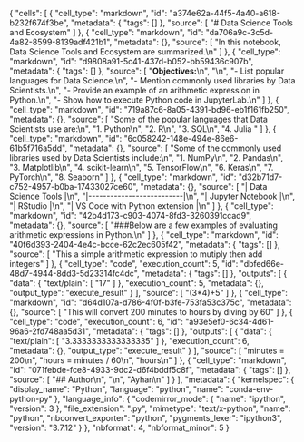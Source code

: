 {
 "cells": [
  {
   "cell_type": "markdown",
   "id": "a374e62a-44f5-4a40-a618-b232f674f3be",
   "metadata": {
    "tags": []
   },
   "source": [
    "# Data Science Tools and Ecosystem"
   ]
  },
  {
   "cell_type": "markdown",
   "id": "da706a9c-3c5d-4a82-8599-8139adf421b1",
   "metadata": {},
   "source": [
    "In this notebook, Data Science Tools and Ecosystem are summarized.\n"
   ]
  },
  {
   "cell_type": "markdown",
   "id": "d9808a91-5c41-437d-b052-bb59436c907b",
   "metadata": {
    "tags": []
   },
   "source": [
    "**Objectives:**\n",
    "\n",
    "- List popular languages for Data Science.\n",
    "- Mention commonly used libraries by Data Scientists.\n",
    "- Provide an example of an arithmetic expression in Python.\n",
    "- Show how to execute Python code in JupyterLab.\n"
   ]
  },
  {
   "cell_type": "markdown",
   "id": "719a87c6-8a05-4391-bd96-eb1f161fb250",
   "metadata": {},
   "source": [
    "Some of the popular languages that Data Scientists use are:\n",
    "1. Python\n",
    "2. R\n",
    "3. SQL\n",
    "4. Julia  "
   ]
  },
  {
   "cell_type": "markdown",
   "id": "6c058242-148e-494e-86e6-61b5f716a5dd",
   "metadata": {},
   "source": [
    "Some of the commonly used libraries used by Data Scientists include:\n",
    "1. NumPy\n",
    "2. Pandas\n",
    "3. Matplotlib\n",
    "4. scikit-learn\n",
    "5. TensorFlow\n",
    "6. Keras\n",
    "7. PyTorch\n",
    "8. Seaborn"
   ]
  },
  {
   "cell_type": "markdown",
   "id": "d32b71d7-c752-4957-b0ba-17433027ce60",
   "metadata": {},
   "source": [
    "| Data Science Tools       |\n",
    "|--------------------------|\n",
    "| Jupyter Notebook         |\n",
    "| RStudio                   |\n",
    "| VS Code with Python extension |\n"
   ]
  },
  {
   "cell_type": "markdown",
   "id": "42b4d173-c903-4074-8fd3-3260391ccad9",
   "metadata": {},
   "source": [
    "###Below are a few examples of evaluating arithmetic expressions in Python.\n"
   ]
  },
  {
   "cell_type": "markdown",
   "id": "40f6d393-2404-4e4c-bcce-62c2ec605f42",
   "metadata": {
    "tags": []
   },
   "source": [
    "This a simple arithmetic expression to mutiply then add integers"
   ]
  },
  {
   "cell_type": "code",
   "execution_count": 5,
   "id": "dbfed66e-48d7-4944-8dd3-5d23314fc4dc",
   "metadata": {
    "tags": []
   },
   "outputs": [
    {
     "data": {
      "text/plain": [
       "17"
      ]
     },
     "execution_count": 5,
     "metadata": {},
     "output_type": "execute_result"
    }
   ],
   "source": [
    "(3*4)+5"
   ]
  },
  {
   "cell_type": "markdown",
   "id": "d64d107a-d786-4f0f-b3fe-753fa53c375c",
   "metadata": {},
   "source": [
    "This will convert 200 minutes to hours by diving by 60"
   ]
  },
  {
   "cell_type": "code",
   "execution_count": 6,
   "id": "a93e5ef0-6c34-4d61-96a6-2fd748aa5d31",
   "metadata": {
    "tags": []
   },
   "outputs": [
    {
     "data": {
      "text/plain": [
       "3.3333333333333335"
      ]
     },
     "execution_count": 6,
     "metadata": {},
     "output_type": "execute_result"
    }
   ],
   "source": [
    "minutes = 200\n",
    "hours = minutes / 60\n",
    "hours\n"
   ]
  },
  {
   "cell_type": "markdown",
   "id": "071febde-fce8-4933-9dc2-d6f4bddf5c8f",
   "metadata": {
    "tags": []
   },
   "source": [
    "## Author\n",
    "\n",
    "Ayhan\n"
   ]
  }
 ],
 "metadata": {
  "kernelspec": {
   "display_name": "Python",
   "language": "python",
   "name": "conda-env-python-py"
  },
  "language_info": {
   "codemirror_mode": {
    "name": "ipython",
    "version": 3
   },
   "file_extension": ".py",
   "mimetype": "text/x-python",
   "name": "python",
   "nbconvert_exporter": "python",
   "pygments_lexer": "ipython3",
   "version": "3.7.12"
  }
 },
 "nbformat": 4,
 "nbformat_minor": 5
}
